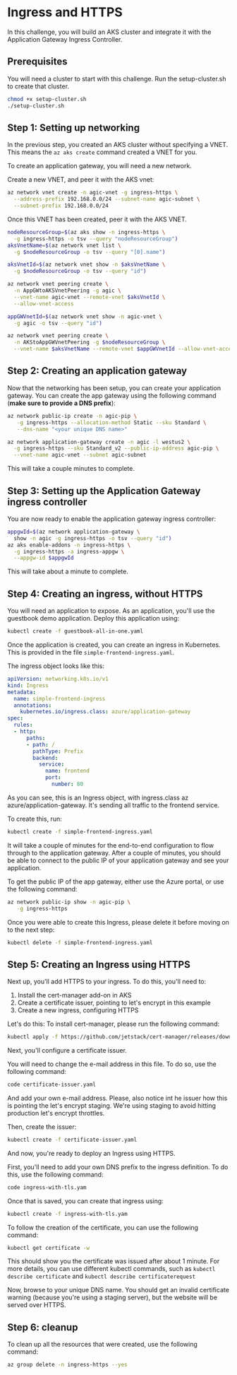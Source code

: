 # Ingress and HTTPS
In this challenge, you will build an AKS cluster and integrate it with the Application Gateway Ingress Controller. 

## Prerequisites
You will need a cluster to start with this challenge. Run the setup-cluster.sh to create that cluster. 

```bash
chmod +x setup-cluster.sh
./setup-cluster.sh
```

## Step 1: Setting up networking
In the previous step, you created an AKS cluster without specifying a VNET. This means the ```az aks create``` command created a VNET for you.

To create an application gateway, you will need a new network. 

Create a new VNET, and peer it with the AKS vnet:
```bash
az network vnet create -n agic-vnet -g ingress-https \
  --address-prefix 192.168.0.0/24 --subnet-name agic-subnet \
  --subnet-prefix 192.168.0.0/24
```

Once this VNET has been created, peer it with the AKS VNET.

```bash
nodeResourceGroup=$(az aks show -n ingress-https \
  -g ingress-https -o tsv --query "nodeResourceGroup")
aksVnetName=$(az network vnet list \
  -g $nodeResourceGroup -o tsv --query "[0].name")

aksVnetId=$(az network vnet show -n $aksVnetName \
  -g $nodeResourceGroup -o tsv --query "id")

az network vnet peering create \
  -n AppGWtoAKSVnetPeering -g agic \
  --vnet-name agic-vnet --remote-vnet $aksVnetId \
  --allow-vnet-access

appGWVnetId=$(az network vnet show -n agic-vnet \
  -g agic -o tsv --query "id")

az network vnet peering create \
  -n AKStoAppGWVnetPeering -g $nodeResourceGroup \
  --vnet-name $aksVnetName --remote-vnet $appGWVnetId --allow-vnet-access
```

## Step 2: Creating an application gateway
Now that the networking has been setup, you can create your application gateway. You can create the app gateway using the following command (**make sure to provide a DNS prefix**):

```bash
az network public-ip create -n agic-pip \
   -g ingress-https --allocation-method Static --sku Standard \
   --dns-name "<your unique DNS name>"

az network application-gateway create -n agic -l westus2 \
  -g ingress-https --sku Standard_v2 --public-ip-address agic-pip \
  --vnet-name agic-vnet --subnet agic-subnet

```

This will take a couple minutes to complete. 

## Step 3: Setting up the Application Gateway ingress controller

You are now ready to enable the application gateway ingress controller:

```bash
appgwId=$(az network application-gateway \
  show -n agic -g ingress-https -o tsv --query "id") 
az aks enable-addons -n ingress-https \
  -g ingress-https -a ingress-appgw \
  --appgw-id $appgwId
```

This will take about a minute to complete. 

## Step 4: Creating an ingress, without HTTPS
You will need an application to expose. As an application, you'll use the guestbook demo application. Deploy this application using:

```bash
kubectl create -f guestbook-all-in-one.yaml
```

Once the application is created, you can create an ingress in Kubernetes. This is provided in the file ```simple-frontend-ingress.yaml```.

The ingress object looks like this:
```yaml
apiVersion: networking.k8s.io/v1
kind: Ingress
metadata:
  name: simple-frontend-ingress
  annotations:
    kubernetes.io/ingress.class: azure/application-gateway
spec:
  rules:
  - http:
      paths:
      - path: /
        pathType: Prefix
        backend:
          service:
            name: frontend
            port: 
              number: 80
```

As you can see, this is an Ingress object, with ingress.class az azure/application-gateway. It's sending all traffic to the frontend service.

To create this, run:
```bash
kubectl create -f simple-frontend-ingress.yaml
```

It will take a couple of minutes for the end-to-end configuration to flow through to the application gateway. After a couple of minutes, you should be able to connect to the public IP of your application gateway and see your application. 

To get the public IP of the app gateway, either use the Azure portal, or use the following command:

```bash
az network public-ip show -n agic-pip \
   -g ingress-https 
```

Once you were able to create this Ingress, please delete it before moving on to the next step:
```bash
kubectl delete -f simple-frontend-ingress.yaml
```



## Step 5: Creating an Ingress using HTTPS
Next up, you'll add HTTPS to your ingress. To do this, you'll need to:
1. Install the cert-manager add-on in AKS
2. Create a certificate issuer, pointing to let's encrypt in this example
3. Create a new ingress, configuring HTTPS

Let's do this:
To install cert-manager, please run the following command:
```bash
kubectl apply -f https://github.com/jetstack/cert-manager/releases/download/v1.1.0/cert-manager.yaml  
```

Next, you'll configure a certificate issuer. 

You will need to change the e-mail address in this file. To do so, use the following command:
```bash
code certificate-issuer.yaml
```
And add your own e-mail address.
Please, also notice int he issuer how this is pointing the let's encrypt staging. We're using staging to avoid hitting production let's encrypt throttles.

Then, create the issuer:
```bash
kubectl create -f certificate-issuer.yaml
```

And now, you're ready to deploy an Ingress using HTTPS.

First, you'll need to add your own DNS prefix to the ingress definition. To do this, use the following command:
```bash
code ingress-with-tls.yam
```

Once that is saved, you can create that ingress using:
```bash
kubectl create -f ingress-with-tls.yam
```

To follow the creation of the certificate, you can use the following command:
```bash
kubectl get certificate -w
```
This should show you the certificate was issued after about 1 minute.
For more details, you can use different kubectl commands, such as ```kubectl describe certificate``` and ```kubectl describe certificaterequest```

Now, browse to your unique DNS name. You should get an invalid certificate warning (because you're using a staging server), but the website will be served over HTTPS.

## Step 6: cleanup

To clean up all the resources that were created, use the following command:
```bash
az group delete -n ingress-https --yes
```